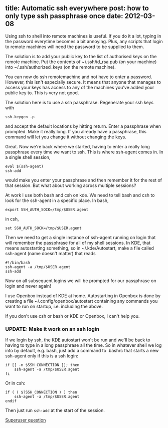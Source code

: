title: Automatic ssh everywhere
post: how to only type ssh passphrase once
date: 2012-03-08
---

Using ssh to shell into remote machines is useful. If you do it 
a lot, typing in the password everytime becomes a bit annoying.
Plus, any scripts that login to remote machines will need the 
password to be supplied to them.

The solution is to add your public key to the list of authorised
keys on the remote machine. Put the contents of ~/.ssh/id_rsa.pub
(on your machine) into ~/.ssh/authorized_keys (on the remote machine).

You can now do ssh remotemachine and not have to enter a password.
However, this isn't especially secure. It means that anyone that
manages to access your keys has access to any of the machines you've
added your public key to. This is very not good.

The solution here is to use a ssh passphrase. Regenerate your ssh keys
with

    ssh-keygen -p

and accept the default locations by hitting return. Enter a passphrase
when prompted. Make it really long. If you already have a passphrase,
this command will let you change it without changing the keys.

Great. Now we're back where we started, having to enter a really long
passphrase every time we want to ssh. This is where ssh-agent comes in.
In a single shell session,

    eval $(ssh-agent)
    ssh-add

would make you enter your passphrase and then remember it for the rest of
that session. But what about working across multiple sessions?

At work I use both bash and csh on kde. We need to tell bash and csh to 
look for the ssh-agent in a specific place. In bash,

    export SSH_AUTH_SOCK=/tmp/$USER.agent

in csh,

    set SSH_AUTH_SOCK=/tmp/$USER.agent

Then we need to get a single instance of ssh-agent running on login that
will remember the passphrase for all of my shell sessions. In KDE, that
means autostarting something, so in ~/.kde/Autostart, make a file
called ssh-agent (name doesn't matter) that reads

    #!/bin/bash
    ssh-agent -a /tmp/$USER.agent
    ssh-add

Now on all subsequent logins we will be prompted for our passphrase
on login and never again!

I use Openbox instead of KDE at home. Autostarting in Openbox is done
by creating a file ~/.config/openbox/autostart containing any commands
you want to run on startup, i.e. including the above.

If you don't use csh or bash or KDE or Openbox, I can't help you.

### UPDATE: Make it work on an ssh login ###

If we login by ssh, the KDE autostart won't be run and we'll be back to
having to type in a long passphrase all the time. So in whatever shell
we log into by default, e.g. bash, just add a command to .bashrc that 
starts a new ssh-agent only if this is a ssh login:

    if [[ -n $SSH_CONNECTION ]]; then
        ssh-agent -a /tmp/$USER.agent
    fi

Or in csh:

    if ( ( $?SSH_CONNECTION ) ) then
        ssh-agent -a /tmp/$USER.agent
    endif

Then just run `ssh-add` at the start of the session.

[Superuser question](http://superuser.com/questions/355029/linux-how-to-automatically-run-commands-on-ssh-login)
